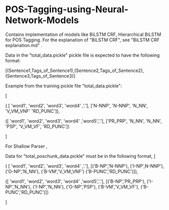 # POS-Tagging-using-Neural-Network-Models
Contains implementation of models like BiLSTM CRF, Hierarchical BiLSTM for POS Tagging.
For the explanation of "BiLSTM CRF", see "BiLSTM CRF explanation.md" .

Data in the "total_data.pickle" pickle file is expected to have the following format:

[(Sentence1,Tags_of_Sentence1),(Sentence2,Tags_of_Sentence2),(Sentence3,Tags_of_Sentence3)]

Example from the training pickle file "total_data.pickle":

[

( [ 'word1', 'word2', 'word3', 'word4' ,'.'], ['N-NNP', 'N-NNP', 'N_NN', 'V_VM_VNF' 'RD_PUNC']),

([ 'word1', 'word2', 'word3', 'word4' ,'word5','.'], ['PR_PRP', 'N_NN', 'N_NN', 'PSP', 'V_VM_VF', 'RD_PUNC'])

]

For Shallow Parser ,

Data for "total_poschunk_data.pickle" must be in the following format,
[

( [ 'word1', 'word2', 'word3', 'word4' ,'.'], [('B-NP','N-NNP'), ('I-NP',N-NNP'), ('O-NP','N_NN'), ('B-VM','V_VM_VNF') ('B-PUNC','RD_PUNC')]),

([ 'word1', 'word2', 'word3', 'word4' ,'word5','.'], [('B-NP','PR_PRP'), ('I-NP','N_NN'), ('I-NP','N_NN'), ('O-NP','PSP'), ('B-VM','V_VM_VF'), ('B-PUNC','RD_PUNC')])

]
